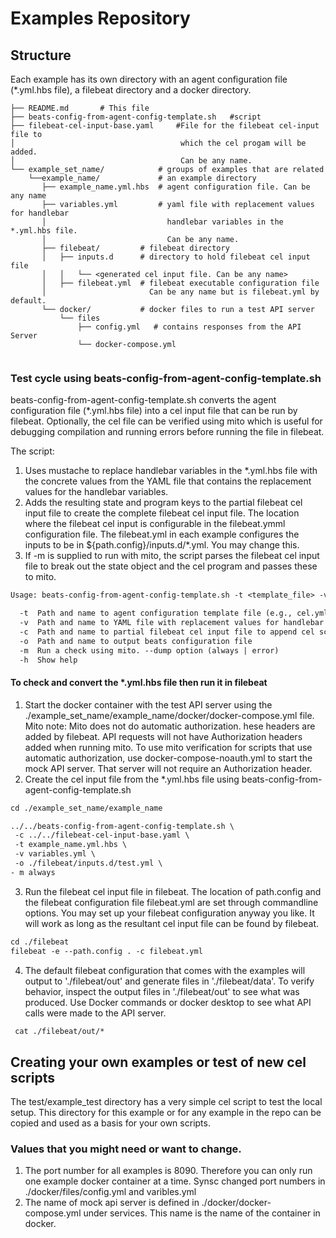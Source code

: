# Examples Repository

## Structure

Each example has its own directory with an agent configuration file 
(*.yml.hbs file), a filebeat directory and a docker directory.

```
├── README.md       # This file
├── beats-config-from-agent-config-template.sh   #script
├── filebeat-cel-input-base.yaml     #File for the filebeat cel-input file to
│                                     which the cel progam will be added.
│                                     Can be any name.                                     
└── example_set_name/            # groups of examples that are related
    └──example_name/             # an example directory
       ├── example_name.yml.hbs  # agent configuration file. Can be any name
       ├── variables.yml         # yaml file with replacement values for handlebar
       │                           handlebar variables in the *.yml.hbs file. 
       │                           Can be any name.
       ├── filebeat/         # filebeat directory
       │   ├── inputs.d      # directory to hold filebeat cel input file
       │   │   └── <generated cel input file. Can be any name>      
       │   ├── filebeat.yml  # filebeat executable configuration file
       │                       Can be any name but is filebeat.yml by default.
       └── docker/           # docker files to run a test API server
           └── files
               ├── config.yml   # contains responses from the API Server
               └── docker-compose.yml 
                                      
```
### Test cycle using beats-config-from-agent-config-template.sh

beats-config-from-agent-config-template.sh converts
the agent configuration file (*.yml.hbs file) into a cel input file that 
can be run by filebeat. Optionally, the cel file can be verified using mito 
which is useful for debugging compilation and running errors before running the
file in filebeat.

The script:
1. Uses mustache to replace handlebar variables in the *.yml.hbs file
with the concrete values from the YAML file that contains the  replacement 
values for the handlebar variables. 
2. Adds the resulting state and program keys to the partial filebeat cel input 
file to create the complete filebeat cel input file. The location where the 
filebeat cel input is configurable in the filebeat.ymml configuration file.
The filebeat.yml in each example configures the inputs to be in 
${path.config}/inputs.d/*.yml. You may change this.
3. If -m is supplied to run with mito, the script parses the filebeat cel input
file to break out the state object and the cel program and passes these to mito.

```txt
Usage: beats-config-from-agent-config-template.sh -t <template_file> -v <variables_file> -c <cel_input_file> -o <output_file>

  -t  Path and name to agent configuration template file (e.g., cel.yml.hbs)
  -v  Path and name to YAML file with replacement values for handlebar variables
  -c  Path and name to partial filebeat cel input file to append cel script information
  -o  Path and name to output beats configuration file
  -m  Run a check using mito. --dump option (always | error)
  -h  Show help
```

#### To check and convert the *.yml.hbs file then run it in filebeat

1. Start the docker container with the test API server using the
   ./example_set_name/example_name/docker/docker-compose.yml file.
   Mito note: Mito does not do automatic authorization. hese headers are added 
   by filebeat. API requests will not have Authorization headers added when 
   running mito. To use mito verification for scripts that use automatic
   authorization, use docker-compose-noauth.yml to start the mock API server.
   That server will not require an Authorization header.
2. Create the cel input file from the *.yml.hbs file using 
beats-config-from-agent-config-template.sh

```txt
cd ./example_set_name/example_name

../../beats-config-from-agent-config-template.sh \
 -c ../../filebeat-cel-input-base.yaml \
 -t example_name.yml.hbs \
 -v variables.yml \
 -o ./filebeat/inputs.d/test.yml \
- m always
```
3. Run the filebeat cel input file in filebeat. The location of 
path.config and the filebeat configuration file filebeat.yml are set through
commandline options. You may set up your filebeat configuration anyway you like.
It will work as long as the resultant cel input file can be found by filebeat.

```txt        
cd ./filebeat
filebeat -e --path.config . -c filebeat.yml  
```
4. The default filebeat configuration that comes with the examples will
output to './filebeat/out' and generate files in './filebeat/data'.
To verify behavior, inspect the output files in './filebeat/out' to see what 
was produced. Use Docker commands or docker desktop to see what API calls 
were made to the API server.

```txt
 cat ./filebeat/out/*
```
## Creating your own examples or test of new cel scripts

The test/example_test directory has a very simple cel script to test the
local setup. This directory for this example or for any example in the repo can
be copied and used as a basis for your own scripts. 

### Values that you might need or want to change.
1. The port number for all examples is 8090. Therefore you can only run one
example docker container at a time. Synsc changed port numbers in 
./docker/files/config.yml and varibles.yml
2. The name of mock api server is defined in ./docker/docker-compose.yml under
services. This name is the name of the container in docker.